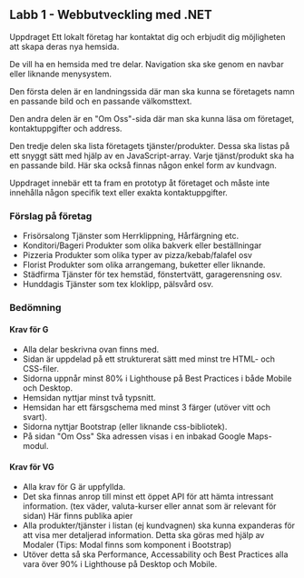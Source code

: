 ## Labb 1 - Webbutveckling med .NET
Uppdraget
Ett lokalt företag har kontaktat dig och erbjudit dig möjligheten att skapa deras nya hemsida.

De vill ha en hemsida med tre delar. Navigation ska ske genom en navbar eller liknande menysystem.

Den första delen är en landningssida där man ska kunna se företagets namn en passande bild och en passande välkomsttext.

Den andra delen är en "Om Oss"-sida där man ska kunna läsa om företaget, kontaktuppgifter och address.

Den tredje delen ska lista företagets tjänster/produkter. Dessa ska listas på ett snyggt sätt med hjälp av en JavaScript-array. Varje tjänst/produkt ska ha en passande bild. Här ska också finnas någon enkel form av kundvagn.

Uppdraget innebär ett ta fram en prototyp åt företaget och måste inte innehålla någon specifik text eller exakta kontaktuppgifter.

### Förslag på företag
* Frisörsalong
 Tjänster som Herrklippning, Hårfärgning etc.
* Konditori/Bageri
Produkter som olika bakverk eller beställningar
* Pizzeria
Produkter som olika typer av pizza/kebab/falafel osv
* Florist
Produkter som olika arrangemang, buketter eller liknande.
* Städfirma
Tjänster för tex hemstäd, fönstertvätt, garagerensning osv.
* Hunddagis
Tjänster som tex kloklipp, pälsvård osv.
### Bedömning
#### Krav för G
* Alla delar beskrivna ovan finns med.
* Sidan är uppdelad på ett strukturerat sätt med minst tre HTML- och CSS-filer.
* Sidorna uppnår minst 80% i Lighthouse på Best Practices i både Mobile och Desktop.
* Hemsidan nyttjar minst två typsnitt.
* Hemsidan har ett färsgschema med minst 3 färger (utöver vitt och svart).
* Sidorna nyttjar Bootstrap (eller liknande css-bibliotek).
* På sidan "Om Oss" Ska adressen visas i en inbakad Google Maps-modul.
#### Krav för VG
* Alla krav för G är uppfyllda.
* Det ska finnas anrop till minst ett öppet API för att hämta intressant information. (tex väder, valuta-kurser eller annat som är relevant för sidan) Här finns publika apier
* Alla produkter/tjänster i listan (ej kundvagnen) ska kunna expanderas för att visa mer detaljerad information. Detta ska göras med hjälp av Modaler (Tips: Modal finns som komponent i Bootstrap)
* Utöver detta så ska Performance, Accessability och Best Practices alla vara över 90% i Lighthouse på Desktop och Mobile.